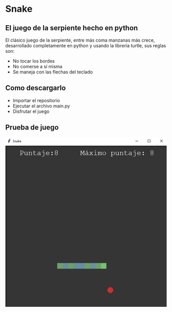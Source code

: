 # Snake
## El juego de la serpiente hecho en python

El clásico juego de la serpiente, entre más coma manzanas más crece, desarrollado completamente en python y usando la librería turtle, sus reglas son:

- No tocar los bordes
- No comerse a sí misma
- Se maneja con las flechas del teclado

## Como descargarlo

- Importar el repositorio
- Ejecutar el archivo main.py
- Disfrutar el juego

## Prueba de juego
<p>
  <img src="assets/captura.png" />
</p>
